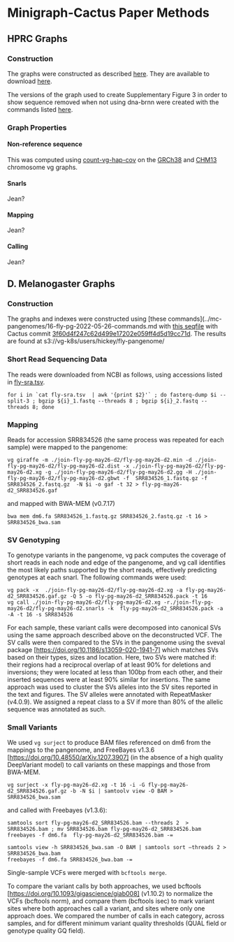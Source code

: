 # Minigraph-Cactus Paper Methods

## HPRC Graphs

### Construction

The graphs were constructed as described [here](../pangenome.md#hprc-version-1.0-graphs).  They are available to download [here](https://github.com/human-pangenomics/hpp_pangenome_resources/).

The versions of the graph used to create Supplementary Figure 3 in order to show sequence removed when not using dna-brnn were created with the commands listed [here](../pangenome.md#hprc-graph).

### Graph Properties

#### Non-reference sequence

This was computed using [count-vg-hap-cov](https://github.com/ComparativeGenomicsToolkit/hal2vg/blob/f3d9a1838d1fb5582b6e1cd509792daee51fd2a9/count-vg-hap-cov.cpp) on the [GRCh38](https://s3-us-west-2.amazonaws.com/human-pangenomics/index.html?prefix=pangenomes/scratch/2021_08_11_minigraph_cactus/GRCh38-chrom-graphs/) and [CHM13](https://s3-us-west-2.amazonaws.com/human-pangenomics/index.html?prefix=pangenomes/scratch/2021_08_11_minigraph_cactus/CHM13-chrom-graphs/) chromosome vg graphs.

#### Snarls

Jean?

#### Mapping

Jean?

#### Calling

Jean?

## D. Melanogaster Graphs

### Construction

The graphs and indexes were constructed using [these commands](../mc-pangenomes/16-fly-pg-2022-05-26-commands.md with [this seqfile](../mc-pangenomes/16-fly-pg-2022-05-26-seqfile.txt) with Cactus commit [3f60d4f247c62d499e17202e059ff4d5d19cc71d](https://github.com/ComparativeGenomicsToolkit/cactus/commit/3f60d4f247c62d499e17202e059ff4d5d19cc71d).  The results are found at s3://vg-k8s/users/hickey/fly-pangenome/


### Short Read Sequencing Data

The reads were downloaded from NCBI as follows, using accessions listed in [fly-sra.tsv](./fly-sra.tsv).

```
for i in `cat fly-sra.tsv  | awk '{print $2}'` ; do fasterq-dump $i --split-3 ; bgzip ${i}_1.fastq --threads 8 ; bgzip ${i}_2.fastq --threads 8; done
```

### Mapping

Reads for accession SRR834526 (the same process was repeated for each sample) were mapped to the pangenome:

```
vg giraffe -m ./join-fly-pg-may26-d2/fly-pg-may26-d2.min -d ./join-fly-pg-may26-d2/fly-pg-may26-d2.dist -x ./join-fly-pg-may26-d2/fly-pg-may26-d2.xg -g ./join-fly-pg-may26-d2/fly-pg-may26-d2.gg -H ./join-fly-pg-may26-d2/fly-pg-may26-d2.gbwt -f  SRR834526_1.fastq.gz -f SRR834526_2.fastq.gz  -N $i -o gaf -t 32 > fly-pg-may26-d2_SRR834526.gaf
```

and mapped with BWA-MEM (v0.7.17)

```
bwa mem dm6.fa SRR834526_1.fastq.gz SRR834526_2.fastq.gz -t 16 > SRR834526_bwa.sam
```

### SV Genotyping

To genotype variants in the pangenome, vg pack computes the coverage of short reads in each node and edge of the pangenome, and vg call identifies the most likely paths supported by the short reads, effectively predicting genotypes at each snarl. The following commands were used:

```
vg pack -x  ./join-fly-pg-may26-d2/fly-pg-may26-d2.xg -a fly-pg-may26-d2_SRR834526.gaf.gz -Q 5 -o fly-pg-may26-d2_SRR834526.pack -t 16 
vg call ./join-fly-pg-may26-d2/fly-pg-may26-d2.xg -r./join-fly-pg-may26-d2/fly-pg-may26-d2.snarls -k  fly-pg-may26-d2_SRR834526.pack -a -A -t 16 -s SRR834526
```

For each sample, these variant calls were decomposed into canonical SVs using the same approach described above on the deconstructed VCF. The SV calls were then compared to the SVs in the pangenome using the sveval package [https://doi.org/10.1186/s13059-020-1941-7] which matches SVs based on their types, sizes and location. Here, two SVs were matched if: their regions had a reciprocal overlap of at least 90% for deletions and inversions; they were located at less than 100bp from each other, and their inserted sequences were at least 90% similar for insertions. The same approach was used to cluster the SVs alleles into the SV sites reported in the text and figures. The SV alleles were annotated with RepeatMasker (v4.0.9). We assigned a repeat class to a SV if more than 80% of the allelic sequence was annotated as such.

### Small Variants

We used `vg surject` to produce BAM files referenced on dm6 from the mappings to the pangenome, and FreeBayes v1.3.6 [https://doi.org/10.48550/arXiv.1207.3907] (in the absence of a high quality DeepVariant model) to call variants on these mappings and those from BWA-MEM. 

```
vg surject -x fly-pg-may26-d2.xg -t 16 -i -G fly-pg-may26-d2_SRR834526.gaf.gz -b -N $i | samtoolv view -O BAM > SRR834526_bwa.sam
```

and called with Freebayes (v1.3.6):

```
samtools sort fly-pg-may26-d2_SRR834526.bam --threads 2  > SRR834526.bam ; mv SRR834526.bam fly-pg-may26-d2_SRR834526.bam
freebayes -f dm6.fa  fly-pg-may26-d2_SRR834526.bam -=
```

```
samtools view -h SRR834526_bwa.sam -O BAM | samtools sort –threads 2 > SRR834526_bwa.bam
freebayes -f dm6.fa SRR834526_bwa.bam -=
```

Single-sample VCFs were merged with `bcftools merge`.

To compare the variant calls by both approaches, we used bcftools [https://doi.org/10.1093/gigascience/giab008] (v1.10.2) to normalize the VCFs (bcftools norm), and compare them (bcftools isec) to mark variant sites where both approaches call a variant, and sites where only one approach does. We compared the number of calls in each category, across samples, and for different minimum variant quality thresholds (QUAL field or genotype quality GQ field). 


